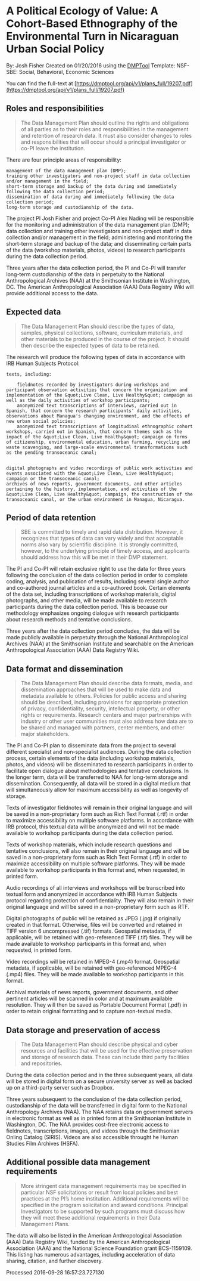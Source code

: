 # A Political Ecology of Value: A Cohort-Based Ethnography of the Environmental Turn in Nicaraguan Urban Social Policy

By: Josh Fisher
Created on 01/20/2016 using the [DMPTool](https://dmp.cdlib.org/) Template: NSF-SBE: Social, Behavioral, Economic Sciences

You can find the full-text at [https://dmptool.org/api/v1/plans_full/19207.pdf](https://dmptool.org/api/v1/plans_full/19207.pdf) 

## Roles and responsibilities

> The Data Management Plan should outline the rights and obligations of all parties as to their roles and responsibilities in the management and retention of research data. It must also consider changes to roles and responsibilities that will occur should a principal investigator or co-PI leave the institution.

There are four principle areas of responsibility:


	management of the data management plan (DMP);
	training other investigators and non-project staff in data collection and/or management in the field;
	short-term storage and backup of the data during and immediately following the data collection period;
	dissemination of data during and immediately following the data collection period;
	long-term storage and custodianship of the data.


The project PI Josh Fisher and project Co-PI Alex Nading will be responsible for the monitoring and administration of the data management plan (DMP); data collection and training other investigators and non-project staff in data collection and/or management in the field; administering and monitoring the short-term storage and backup of the data; and disseminating certain parts of the data (workshop materials, photos, videos) to research participants during the data collection period.

Three years after the data collection period, the PI and Co-PI will transfer long-term custodianship of the data in perpetuity to the National Anthropological Archives (NAA) at the Smithsonian Institute in Washington, DC. The American Anthropological Association (AAA) Data Registry Wiki will provide additional access to the data.


## Expected data

> The Data Management Plan should describe the types of data, samples, physical collections, software, curriculum materials, and other materials to be produced in the course of the project. It should then describe the expected types of data to be retained.

The research will produce the following types of data in accordance with IRB Human Subjects Protocol:


	texts, including:
	
		fieldnotes recorded by investigators during workshops and participant observation activities that concern the organization and implementation of the &quot;Live Clean, Live Healthy&quot; campaign as well as the daily activities of workshop participants;
		anonymized text transcriptions of interviews, carried out in Spanish, that concern the research participants' daily activities, observations about Managua's changing environment, and the effects of new urban social policies;
		anonymized text transcriptions of longitudinal ethnographic cohort workshops, carried out in Spanish, that concern themes such as the impact of the &quot;Live Clean, Live Healthy&quot; campaign on forms of citizenship, environmental education, urban farming, recycling and waste scavenging, and large-scale environmental transformations such as the pending transoceanic canal;
	
	
	digital photographs and video recordings of public work activities and events associated with the &quot;Live Clean, Live Healthy&quot; campaign or the transoceanic canal;
	archives of news reports, government documents, and other articles pertaining to the history, implementation, and activities of the &quot;Live Clean, Live Healthy&quot; campaign, the construction of the transoceanic canal, or the urban environment in Managua, Nicaragua.



## Period of data retention

> SBE is committed to timely and rapid data distribution. However, it recognizes that types of data can vary widely and that acceptable norms also vary by scientific discipline. It is strongly committed, however, to the underlying principle of timely access, and applicants should address how this will be met in their DMP statement.

The PI and Co-PI will retain exclusive right to use the data for three years following the conclusion of the data collection period in order to complete coding, analysis, and publication of results, including several single author and co-authored journal articles and a co-authored book. Certain elements of the data set, including transcriptions of workshop materials, digital photographs, and other media, will be made available to research participants during the data collection period. This is because our methodology emphasizes ongoing dialogue with research participants about research methods and tentative conclusions.

Three years after the data collection period concludes, the data will be made publicly available in perpetuity through the National Anthropological Archives (NAA) at the Smithsonian Institute and searchable on the American Anthropological Association (AAA) Data Registry Wiki.


## Data format and dissemination

> The Data Management Plan should describe data formats, media, and dissemination approaches that will be used to make data and metadata available to others. Policies for public access and sharing should be described, including provisions for appropriate protection of privacy, confidentiality, security, intellectual property, or other rights or requirements. Research centers and major partnerships with industry or other user communities must also address how data are to be shared and managed with partners, center members, and other major stakeholders.

The PI and Co-PI plan to disseminate data from the project to several different specialist and non-specialist audiences. During the data collection process, certain elements of the data (including workshop materials, photos, and videos) will be disseminated to research participants in order to facilitate open dialogue about methodologies and tentative conclusions. In the longer term, data will be transferred to NAA for long-term storage and dissemination. Consequently, all data will be stored in a digital medium that will simultaneously allow for maximum accessibility as well as longevity of storage.

Texts of investigator fieldnotes will remain in their original language and will be saved in a non-proprietary form such as Rich Text Format (.rtf) in order to maximize accessibility on multiple software platforms. In accordance with IRB protocol, this textual data will be anonymized and will not be made available to workshop participants during the data collection period.

Texts of workshop materials, which include research questions and tentative conclusions, will also remain in their original language and will be saved in a non-proprietary form such as Rich Text Format (.rtf) in order to maximize accessibility on multiple software platforms. They will be made available to workshop participants in this format and, when requested, in printed form.

Audio recordings of all interviews and workshops will be transcribed into textual form and anonymized in accordance with IRB Human Subjects protocol regarding protection of confidentiality. They will also remain in their original language and will be saved in a non-proprietary form such as RTF.

Digital photographs of public will be retained as JPEG (.jpg) if originally created in that format. Otherwise, files will be converted and retained in TIFF version 6 uncompressed (.tif) formats. Geospatial metadata, if applicable, will be retained with geo-referenced TIFF (.tif) files. They will be made available to workshop participants in this format and, when requested, in printed form.

Video recordings will be retained in MPEG-4 (.mp4) format. Geospatial metadata, if applicable, will be retained with geo-referenced MPEG-4 (.mp4) files. They will be made available to workshop participants in this format.

Archival materials of news reports, government documents, and other pertinent articles will be scanned in color and at maximum available resolution. They will then be saved as Portable Document Format (.pdf) in order to retain original formatting and to capture non-textual media.







## Data storage and preservation of access

> The Data Management Plan should describe physical and cyber resources and facilities that will be used for the effective preservation and storage of research data. These 	can include third party facilities and repositories.

During the data collection period and in the three subsequent years, all data will be stored in digital form on a secure university server as well as backed up on a third-party server such as Dropbox.

Three years subsequent to the conclusion of the data collection period, custodianship of the data will be transferred in digital form to the National Anthropology Archives (NAA). The NAA retains data on government servers in electronic format as well as in printed form at the Smithsonian Institute in Washington, DC. The NAA provides cost-free electronic access to fieldnotes, transcriptions, images, and videos through the Smithsonian Onling Catalog (SIRIS). Videos are also accessible throught he Human Studies Film Archives (HSFA).


## Additional possible data management requirements

> More stringent data management requirements may be specified in particular NSF solicitations or result from local policies and best practices at the PI’s home institution. Additional requirements will be specified in the program solicitation and award conditions. Principal Investigators to be supported by such programs must discuss how they will meet these additional requirements in their Data Management Plans.

The data will also be listed in the American Anthropological Association (AAA) Data Registry Wiki, funded by the American Anthropological Association (AAA) and the National Science Foundation grant BCS-1159109. This listing has numerous advantages, including acceleration of data sharing, citation, and further discovery.


Processed 2016-09-28 16:57:23.727130
